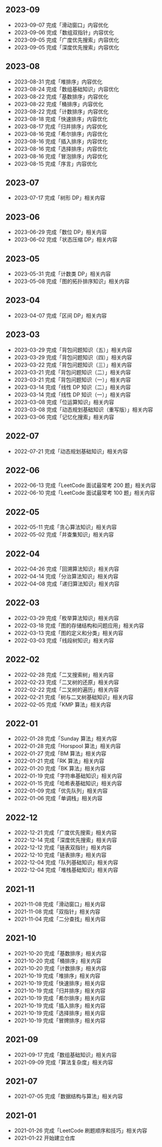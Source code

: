 ## 2023-09

- 2023-09-07 完成「滑动窗口」内容优化
- 2023-09-06 完成「数组双指针」内容优化
- 2023-09-05 完成「广度优先搜索」内容优化
- 2023-09-05 完成「深度优先搜索」内容优化

## 2023-08

- 2023-08-31 完成「堆排序」内容优化
- 2023-08-24 完成「数组基础知识」内容优化
- 2023-08-22 完成「基数排序」内容优化
- 2023-08-22 完成「桶排序」内容优化
- 2023-08-22 完成「计数排序」内容优化
- 2023-08-18 完成「快速排序」内容优化
- 2023-08-17 完成「归并排序」内容优化
- 2023-08-16 完成「希尔排序」内容优化
- 2023-08-16 完成「插入排序」内容优化
- 2023-08-16 完成「选择排序」内容优化
- 2023-08-16 完成「冒泡排序」内容优化
- 2023-08-15 完成「序言」内容优化

## 2023-07

- 2023-07-17 完成「树形 DP」相关内容

## 2023-06

- 2023-06-29 完成「数位 DP」相关内容
- 2023-06-02 完成「状态压缩 DP」相关内容

## 2023-05

- 2023-05-31 完成「计数类 DP」相关内容
- 2023-05-08 完成「图的拓扑排序知识」相关内容

## 2023-04

- 2023-04-07 完成「区间 DP」相关内容

## 2023-03

- 2023-03-29 完成「背包问题知识（五）」相关内容
- 2023-03-29 完成「背包问题知识（四）」相关内容
- 2023-03-22 完成「背包问题知识（三）」相关内容
- 2023-03-21 完成「背包问题知识（二）」相关内容
- 2023-03-21 完成「背包问题知识（一）」相关内容
- 2023-03-14 完成「线性 DP 知识（二）」相关内容
- 2023-03-14 完成「线性 DP 知识（一）」相关内容
- 2023-03-08 完成「位运算知识」相关内容
- 2023-03-08 完成「动态规划基础知识（重写版）」相关内容
- 2023-03-06 完成「记忆化搜索」相关内容

## 2022-07

- 2022-07-21 完成「动态规划基础知识」相关内容

## 2022-06

- 2022-06-13 完成「LeetCode 面试最常考 200 题」相关内容
- 2022-06-10 完成「LeetCode 面试最常考 100 题」相关内容

## 2022-05

- 2022-05-11 完成「贪心算法知识」相关内容
- 2022-05-02 完成「并查集知识」相关内容

## 2022-04

- 2022-04-26 完成「回溯算法知识」相关内容
- 2022-04-14 完成「分治算法知识」相关内容
- 2022-04-08 完成「递归算法知识」相关内容

## 2022-03

- 2022-03-29 完成「枚举算法知识」相关内容
- 2022-03-18 完成「图的存储结构和问题应用」相关内容
- 2022-03-13 完成「图的定义和分类」相关内容
- 2022-03-03 完成「线段树知识」相关内容

## 2022-02

- 2022-02-28 完成「二叉搜索树」相关内容
- 2022-02-23 完成「二叉树的还原」相关内容
- 2022-02-22 完成「二叉树的遍历」相关内容
- 2022-02-21 完成「树与二叉树基础知识」相关内容
- 2022-02-05 完成「KMP 算法」相关内容

## 2022-01

- 2022-01-28 完成「Sunday 算法」相关内容
- 2022-01-28 完成「Horspool 算法」相关内容
- 2022-01-27 完成「BM 算法」相关内容
- 2022-01-21 完成「RK 算法」相关内容
- 2022-01-20 完成「BK 算法」相关内容
- 2022-01-19 完成「字符串基础知识」相关内容
- 2022-01-15 完成「哈希表基础知识」相关内容
- 2022-01-09 完成「优先队列」相关内容
- 2022-01-06 完成「单调栈」相关内容

## 2022-12

- 2022-12-21 完成「广度优先搜索」相关内容
- 2022-12-14 完成「深度优先搜索」相关内容
- 2022-12-12 完成「链表双指针」相关内容
- 2022-12-10 完成「链表排序」相关内容
- 2022-12-04 完成「队列基础知识」相关内容
- 2022-12-04 完成「堆栈基础知识」相关内容

## 2021-11

- 2021-11-08 完成「滑动窗口」相关内容
- 2021-11-08 完成「双指针」相关内容
- 2021-11-04 完成「二分查找」相关内容

## 2021-10

- 2021-10-20 完成「基数排序」相关内容
- 2021-10-20 完成「桶排序」相关内容
- 2021-10-20 完成「计数排序」相关内容
- 2021-10-19 完成「堆排序」相关内容
- 2021-10-19 完成「快速排序」相关内容
- 2021-10-19 完成「归并排序」相关内容
- 2021-10-19 完成「希尔排序」相关内容
- 2021-10-19 完成「插入排序」相关内容
- 2021-10-19 完成「选择排序」相关内容
- 2021-10-19 完成「冒牌排序」相关内容

## 2021-09

- 2021-09-17 完成「数组基础知识」相关内容
- 2021-09-09 完成「算法复杂度」相关内容

## 2021-07

- 2021-07-05 完成「数据结构与算法」相关内容

## 2021-01

- 2021-01-26 完成「LeetCode 刷题顺序和技巧」相关内容
- 2021-01-22 开始建立仓库